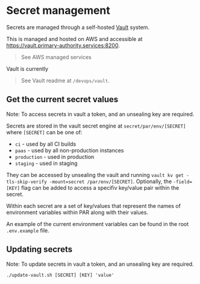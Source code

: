 # Secret management

Secrets are managed through a self-hosted [Vault](https://developer.hashicorp.com/vault/docs/what-is-vault) system.

This is managed and hosted on AWS and accessible at https://vault.primary-authority.services:8200.

> See AWS managed services

Vault is currently

> See Vault readme at `/devops/vault`.

## Get the current secret values

Note: To access secrets in vault a token, and an unsealing key are required.

Secrets are stored in the vault secret engine at `secret/par/env/[SECRET]` where `[SECRET]` can be one of:
* `ci` - used by all CI builds
* `paas` - used by all non-production instances
* `production` - used in production
* `staging` - used in staging

They can be accessed by unsealing the vault and running `vault kv get -tls-skip-verify -mount=secret /par/env/[SECRET]`. Optionally, the `-field=[KEY]` flag can be added to access a specifiv key/value pair within the secret.

Within each secret are a set of key/values that represent the names of environment variables within PAR along with their values.

An example of the current environment variables can be found in the root `.env.example` file.

## Updating secrets

Note: To update secrets in vault a token, and an unsealing key are required.

```
./update-vault.sh [SECRET] [KEY] 'value'
```